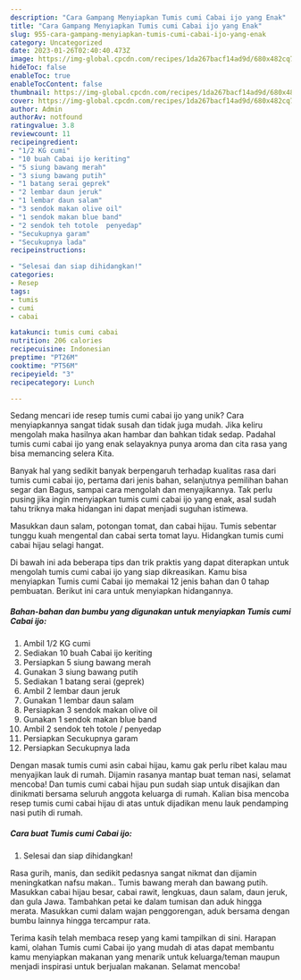 ```yaml
---
description: "Cara Gampang Menyiapkan Tumis cumi Cabai ijo yang Enak"
title: "Cara Gampang Menyiapkan Tumis cumi Cabai ijo yang Enak"
slug: 955-cara-gampang-menyiapkan-tumis-cumi-cabai-ijo-yang-enak
category: Uncategorized
date: 2023-01-26T02:40:40.473Z
image: https://img-global.cpcdn.com/recipes/1da267bacf14ad9d/680x482cq70/tumis-cumi-cabai-ijo-foto-resep-utama.jpg
hideToc: false
enableToc: true
enableTocContent: false
thumbnail: https://img-global.cpcdn.com/recipes/1da267bacf14ad9d/680x482cq70/tumis-cumi-cabai-ijo-foto-resep-utama.jpg
cover: https://img-global.cpcdn.com/recipes/1da267bacf14ad9d/680x482cq70/tumis-cumi-cabai-ijo-foto-resep-utama.jpg
author: Admin
authorAv: notfound
ratingvalue: 3.8
reviewcount: 11
recipeingredient:
- "1/2 KG cumi"
- "10 buah Cabai ijo keriting"
- "5 siung bawang merah"
- "3 siung bawang putih"
- "1 batang serai geprek"
- "2 lembar daun jeruk"
- "1 lembar daun salam"
- "3 sendok makan olive oil"
- "1 sendok makan blue band"
- "2 sendok teh totole  penyedap"
- "Secukupnya garam"
- "Secukupnya lada"
recipeinstructions:

- "Selesai dan siap dihidangkan!"
categories:
- Resep
tags:
- tumis
- cumi
- cabai

katakunci: tumis cumi cabai 
nutrition: 206 calories
recipecuisine: Indonesian
preptime: "PT26M"
cooktime: "PT56M"
recipeyield: "3"
recipecategory: Lunch

---
```





Sedang mencari ide resep tumis cumi cabai ijo yang unik? Cara menyiapkannya sangat tidak susah dan tidak juga mudah. Jika keliru mengolah maka hasilnya akan hambar dan bahkan tidak sedap. Padahal tumis cumi cabai ijo yang enak selayaknya punya aroma dan cita rasa yang bisa memancing selera Kita.





Banyak hal yang sedikit banyak berpengaruh terhadap kualitas rasa dari tumis cumi cabai ijo, pertama dari jenis bahan, selanjutnya pemilihan bahan segar dan Bagus, sampai cara mengolah dan menyajikannya. Tak perlu pusing jika ingin menyiapkan tumis cumi cabai ijo yang enak,      asal sudah tahu triknya maka hidangan ini dapat menjadi suguhan istimewa.














Masukkan daun salam, potongan tomat, dan cabai hijau. Tumis sebentar tunggu kuah mengental dan cabai serta tomat layu. Hidangkan tumis cumi cabai hijau selagi hangat.






Di bawah ini ada beberapa tips dan trik praktis yang dapat diterapkan untuk mengolah tumis cumi cabai ijo yang siap dikreasikan. Kamu bisa menyiapkan Tumis cumi Cabai ijo memakai 12 jenis bahan dan 0 tahap pembuatan. Berikut ini cara untuk menyiapkan hidangannya.

<!--inarticleads1-->

##### Bahan-bahan dan bumbu yang digunakan untuk menyiapkan Tumis cumi Cabai ijo:

1. Ambil 1/2 KG cumi
1. Sediakan 10 buah Cabai ijo keriting
1. Persiapkan 5 siung bawang merah
1. Gunakan 3 siung bawang putih
1. Sediakan 1 batang serai (geprek)
1. Ambil 2 lembar daun jeruk
1. Gunakan 1 lembar daun salam
1. Persiapkan 3 sendok makan olive oil
1. Gunakan 1 sendok makan blue band
1. Ambil 2 sendok teh totole / penyedap
1. Persiapkan Secukupnya garam
1. Persiapkan Secukupnya lada


Dengan masak tumis cumi asin cabai hijau, kamu gak perlu ribet kalau mau menyajikan lauk di rumah. Dijamin rasanya mantap buat teman nasi, selamat mencoba! Dan tumis cumi cabai hijau pun sudah siap untuk disajikan dan dinikmati bersama seluruh anggota keluarga di rumah. Kalian bisa mencoba resep tumis cumi cabai hijau di atas untuk dijadikan menu lauk pendamping nasi putih di rumah. 

<!--inarticleads2-->

##### Cara buat Tumis cumi Cabai ijo:


1. Selesai dan siap dihidangkan!

Rasa gurih, manis, dan sedikit pedasnya sangat nikmat dan dijamin meningkatkan nafsu makan.. Tumis bawang merah dan bawang putih. Masukkan cabai hijau besar, cabai rawit, lengkuas, daun salam, daun jeruk, dan gula Jawa. Tambahkan petai ke dalam tumisan dan aduk hingga merata. Masukkan cumi dalam wajan penggorengan, aduk bersama dengan bumbu lainnya hingga tercampur rata. 

Terima kasih telah membaca resep yang kami tampilkan di sini. Harapan kami, olahan Tumis cumi Cabai ijo yang mudah di atas dapat membantu kamu menyiapkan makanan yang menarik untuk keluarga/teman maupun menjadi inspirasi untuk berjualan makanan. Selamat mencoba!
